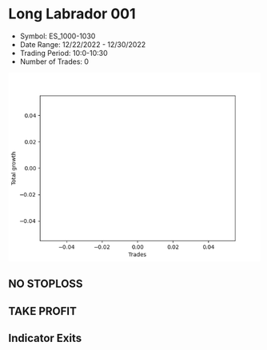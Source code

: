 # Long Labrador 001 
- Symbol: ES_1000-1030
- Date Range: 12/22/2022 - 12/30/2022
- Trading Period: 10:0-10:30
- Number of Trades: 0

![Plot](LongLabrador001ES_1000-1030.png)
## NO STOPLOSS














## TAKE PROFIT











## Indicator Exits

